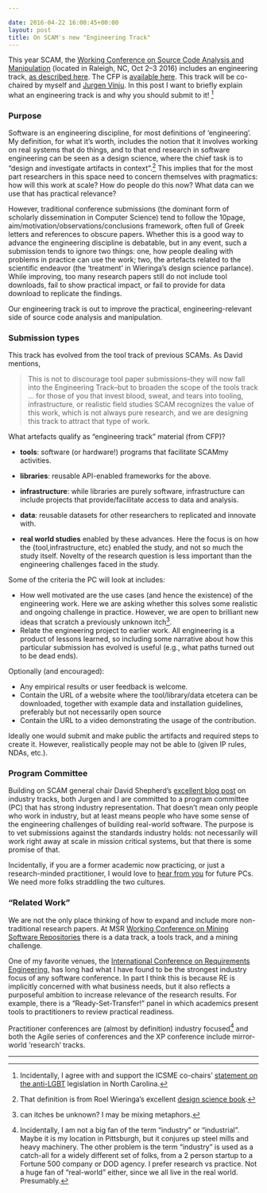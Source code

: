 ```yaml
---

date: 2016-04-22 16:00:45+00:00
layout: post
title: On SCAM's new "Engineering Track"
---
```


This year SCAM, the [Working Conference on Source Code Analysis and Manipulation](http://www.ieee-scam.org/2016/) (located in Raleigh, NC, Oct 2–3 2016) includes an engineering track, [as described here](http://davidshepherd.weebly.com/blog/scam-16-in-the-land-of-bbq-beer-bluegrass). The CFP is [available here](http://www.ieee-scam.org/2016/). This track will be co-chaired by myself and [Jurgen Vinju](http://homepages.cwi.nl/~jurgenv/). In this post I want to briefly explain what an engineering track is and why you should submit to it! [^1]

### Purpose

Software is an engineering discipline, for most definitions of ‘engineering’. My definition, for what it’s worth, includes the notion that it involves working on real systems that do things, and to that end research in software engineering can be seen as a design science, where the chief task is to “design and investigate artifacts in context”.[^2] This implies that for the most part researchers in this space need to concern themselves with pragmatics: how will this work at scale? How do people do this now? What data can we use that has practical relevance?

However, traditional conference submissions (the dominant form of scholarly dissemination in Computer Science) tend to follow the 10page, aim/motivation/observations/conclusions framework, often full of Greek letters and references to obscure papers. Whether this is a good way to advance the engineering discipline is debatable, but in any event, such a submission tends to ignore two things: one, how people dealing with problems in practice can use the work; two, the artefacts related to the scientific endeavor (the ‘treatment’ in Wieringa’s design science parlance). While improving, too many research papers still do not include tool downloads, fail to show practical impact, or fail to provide for data download to replicate the findings.

Our engineering track is out to improve the practical, engineering-relevant side of source code analysis and manipulation.

### Submission types
This track has evolved from the tool track of previous SCAMs. As David mentions,

<blockquote>This is not to discourage tool paper submissions–they will now fall into the Engineering Track–but to broaden the scope of the tools track … for those of you that invest blood, sweat, and tears into tooling, infrastructure, or realistic field studies SCAM recognizes the value of this work, which is not always pure research, and we are designing this track to attract that type of work.</blockquote>

What artefacts qualify as “engineering track” material (from CFP)?

  * **tools**: software (or hardware!) programs that facilitate SCAMmy activities.
  * **libraries**: reusable API-enabled frameworks for the above.

    
  * **infrastructure**: while libraries are purely software, infrastructure can include projects that provide/facilitate access to data and analysis.

    
  * **data**: reusable datasets for other researchers to replicated and innovate with.

    
  * **real world studies** enabled by these advances. Here the focus is on how the {tool,infrastructure, etc} enabled the study, and not so much the study itself. Novelty of the research question is less important than the engineering challenges faced in the study.

Some of the criteria the PC will look at includes:

  * How well motivated are the use cases (and hence the existence) of the engineering work. Here we are asking whether this solves some realistic and ongoing challenge in practice. However, we are open to brilliant new ideas that scratch a previously unknown itch[^3].
  * Relate the engineering project to earlier work. All engineering is a product of lessons learned, so including some narrative about how this particular submission has evolved is useful (e.g., what paths turned out to be dead ends).

Optionally (and encouraged):

  * Any empirical results or user feedback is welcome.
  * Contain the URL of a website where the tool/library/data etcetera can be downloaded, together with example data and installation guidelines, preferably but not necessarily open source
  * Contain the URL to a video demonstrating the usage of the contribution.

Ideally one would submit and make public the artifacts and required steps to create it. However, realistically people may not be able to (given IP rules, NDAs, etc.).

### Program Committee
Building on SCAM general chair David Shepherd’s [excellent blog post](http://davidshepherd.weebly.com/blog/how-to-double-the-submissions-to-your-industry-track) on industry tracks, both Jurgen and I are committed to a program committee (PC) that has strong industry representation. That doesn’t mean only people who work in industry, but at least means people who have some sense of the engineering challenges of building real-world software. The purpose is to vet submissions against the standards industry holds: not necessarily will work right away at scale in mission critical systems, but that there is some promise of that.

Incidentally, if you are a former academic now practicing, or just a research-minded practitioner, I would love to [hear from you](mailto:neil@neilernst.net) for future PCs. We need more folks straddling the two cultures.

### “Related Work”
We are not the only place thinking of how to expand and include more non-traditional research papers. At MSR [Working Conference on Mining Software Repositories](http://2016.msrconf.org/#/home) there is a data track, a tools track, and a mining challenge.

One of my favorite venues, the [International Conference on Requirements Engineering](http://re16.org), has long had what I have found to be the strongest industry focus of any software conference. In part I think this is because RE is implicitly concerned with what business needs, but it also reflects a purposeful ambition to increase relevance of the research results. For example, there is a “Ready-Set-Transfer!” panel in which academics present tools to practitioners to review practical readiness.

Practitioner conferences are (almost by definition) industry focused[^4] and both the Agile series of conferences and the XP conference include mirror-world ‘research’ tracks.

* * *
[^1]: Incidentally, I agree with and support the ICSME co-chairs’ [statement on the anti-LGBT](http://icsme2016.github.io/response.html) legislation in North Carolina. 
[^2]: That definition is from Roel Wieringa’s excellent [design science book](http://dx.doi.org/10.1007/978-3-662-43839-8). 
[^3]: can itches be unknown? I may be mixing metaphors.
[^4]: Incidentally, I am not a big fan of the term “industry” or “industrial”. Maybe it is my location in Pittsburgh, but it conjures up steel mills and heavy machinery. The other problem is the term “industry” is used as a catch-all for a widely different set of folks, from a 2 person startup to a Fortune 500 company or DOD agency. I prefer research vs practice. Not a huge fan of “real-world” either, since we all live in the real world. Presumably.



